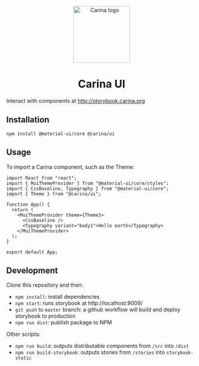 <p align="center">
  <a href="http://storybook.carina.org" rel="noopener" target="_blank"><img width="150" src="https://dnox5b6qypgn8.cloudfront.net/carina-primary-logo.svg" alt="Carina logo"></a></p>
</p>

<h1 align="center">Carina UI</h1>

Interact with components at http://storybook.carina.org

## Installation

```
npm install @material-ui/core @carina/ui
```

## Usage

To import a Carina component, such as the Theme:

```
import React from "react";
import { MuiThemeProvider } from "@material-ui/core/styles";
import { CssBaseline, Typography } from "@material-ui/core";
import { Theme } from "@carina/ui";

function App() {
  return (
    <MuiThemeProvider theme={Theme}>
      <CssBaseline />
      <Typography variant="body1">Hello earth</Typography>
    </MuiThemeProvider>
  );
}

export default App;
```

## Development

Clone this repository and then:

- `npm install`: install dependencies
- `npm start`: runs storybook at http://localhost:9009/
- `git push` to `master` branch: a github workflow will build and deploy storybook to production
- `npm run dist`: publish package to NPM

Other scripts:

- `npm run build`: outputs distributable components from `/src` into `/dist`
- `npm run build-storybook`: outputs stories from `/stories` into `storybook-static`
